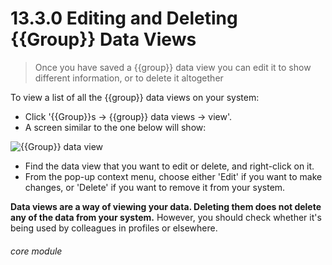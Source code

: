 # 13.3.0 <i class="fas fa-binoculars"></i> Editing and Deleting {{Group}} Data Views

> Once you have saved a {{group}} data view you can edit it to show different information, or to delete it altogether



To view a list of all the {{group}} data views on your system:
- Click '{{Group}}s -> {{group}} data views -> view'. 
- A screen similar to the one below will show:

![{{Group}} data view](112a.png)

- Find the data view that you want to edit or delete, and right-click on it. 
- From the pop-up context menu, choose either 'Edit' if you want to make changes, or 'Delete' if you want to remove it from your system. 

**Data views are a way of viewing your data. Deleting them does not delete any of the data from your system.** However, you should check whether it's being used by colleagues in profiles or elsewhere.


###### core module

